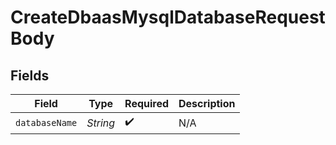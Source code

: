 # CreateDbaasMysqlDatabaseRequestBody


## Fields

| Field              | Type               | Required           | Description        |
| ------------------ | ------------------ | ------------------ | ------------------ |
| `databaseName`     | *String*           | :heavy_check_mark: | N/A                |